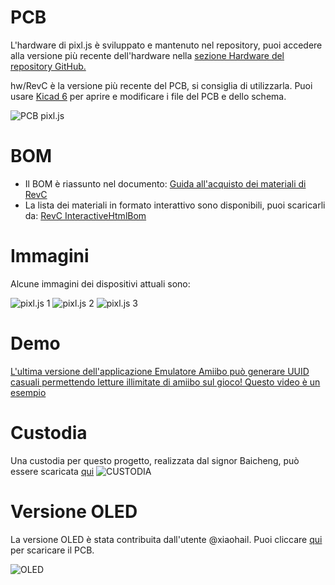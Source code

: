# PCB
L'hardware di pixl.js è sviluppato e mantenuto nel repository, puoi accedere alla versione più recente dell'hardware nella [sezione Hardware del repository GitHub.](https://github.com/solosky/pixl.js/tree/main/hw "Sezione Hardware del repository GitHub.")

hw/RevC è la versione più recente del PCB, si consiglia di utilizzarla.
Puoi usare [Kicad 6](https://www.kicad.org/download/) per aprire e modificare i file del PCB e dello schema.

![PCB pixl.js](https://github.com/solosky/pixl.js/blob/main/assets/pixljs-pcb-revc.png)

# BOM
* Il BOM è riassunto nel documento: [Guida all'acquisto dei materiali di RevC](01+1-RevC-bom)
* La lista dei materiali  in formato interattivo sono disponibili, puoi scaricarli da: [RevC InteractiveHtmlBom](docs/RevC-ibom.html)

# Immagini
Alcune immagini dei dispositivi attuali sono:

![pixl.js 1](https://github.com/solosky/pixl.js/blob/main/assets/pixljs-3.jpg)
![pixl.js 2](https://github.com/solosky/pixl.js/blob/main/assets/pixljs-4.jpg)
![pixl.js 3](https://github.com/solosky/pixl.js/blob/main/assets/pixljs-5.jpg)

# Demo

[L'ultima versione dell'applicazione Emulatore Amiibo può generare UUID casuali permettendo letture illimitate di amiibo sul gioco! Questo video è un esempio](https://www.bilibili.com/video/BV1TD4y1t76A/)

# Custodia

Una custodia per questo progetto, realizzata dal signor Baicheng, può essere scaricata [qui](https://www.thingiverse.com/thing:5877482)
![CUSTODIA](https://github.com/solosky/pixl.js/blob/main/assets/pixjs-case1.png)

# Versione OLED

La versione OLED è stata contribuita dall'utente @xiaohail. Puoi cliccare [qui](https://gitlab.com/xiaohai/pixl.js) per scaricare il PCB.

![OLED](https://github.com/solosky/pixl.js/blob/main/assets/pixljs-oled1.png)
